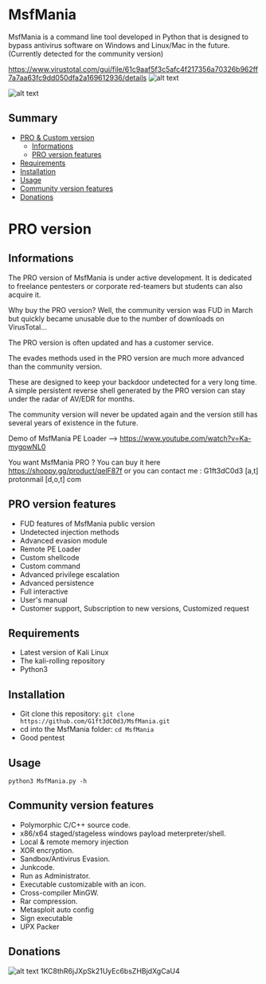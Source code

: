 # MsfMania
MsfMania is a command line tool developed in Python that is designed to bypass antivirus software on Windows and Linux/Mac in the future.
(Currently detected for the community version)

https://www.virustotal.com/gui/file/61c9aaf5f3c5afc4f217356a70326b962ff7a7aa63fc9dd050dfa2a169612936/details
![alt text](https://github.com/G1ft3dC0d3/MsfMania/blob/master/VirusTotal.png)

![alt text](https://github.com/G1ft3dC0d3/MsfMania/blob/master/MsfMania.png)

## Summary
* [PRO & Custom version](#PRO-version)
  * [Informations](#Informations)
  * [PRO version features](#PRO-version-features)
* [Requirements](#Requirements)
* [Installation](#Installation)
* [Usage](#Usage)
* [Community version features](#Community-version-features)
* [Donations](#Donations)

# PRO version
## Informations
The PRO version of MsfMania is under active development. 
It is dedicated to freelance pentesters or corporate red-teamers but students can also acquire it.

Why buy the PRO version? Well, the community version was FUD in March but quickly became unusable due to the number of downloads on VirusTotal...

The PRO version is often updated and has a customer service. 

The evades methods used in the PRO version are much more advanced than the community version.

These are designed to keep your backdoor undetected for a very long time. A simple persistent reverse shell generated by the PRO version can stay under the radar of AV/EDR for months.

The community version will never be updated again and the version still has several years of existence in the future.

Demo of MsfMania PE Loader --> https://www.youtube.com/watch?v=Ka-mygowNL0

You want MsfMania PRO ? You can buy it here https://shoppy.gg/product/qelF87f or you can contact me : G1ft3dC0d3 [a,t] protonmail [d,o,t] com

## PRO version features
- FUD features of MsfMania public version
- Undetected injection methods
- Advanced evasion module
- Remote PE Loader
- Custom shellcode
- Custom command
- Advanced privilege escalation
- Advanced persistence
- Full interactive
- User's manual
- Customer support, Subscription to new versions, Customized request

## Requirements
- Latest version of Kali Linux
- The kali-rolling repository
- Python3

## Installation
- Git clone this repository: ```git clone https://github.com/G1ft3dC0d3/MsfMania.git```
- cd into the MsfMania folder: ```cd MsfMania```
- Good pentest

## Usage
```
python3 MsfMania.py -h
```

## Community version features
- Polymorphic C/C++ source code.
- x86/x64 staged/stageless windows payload meterpreter/shell.
- Local & remote memory injection
- XOR encryption.
- Sandbox/Antivirus Evasion.
- Junkcode.
- Run as Administrator.
- Executable customizable with an icon.
- Cross-compiler MinGW.
- Rar compression.
- Metasploit auto config
- Sign executable
- UPX Packer

## Donations
![alt text](https://agile-manufacturing.com/wp-content/uploads/2019/10/Bitcoin-Accepted-3x1-2-1.jpg)
1KC8thR6jJXpSk21UyEc6bsZHBjdXgCaU4

